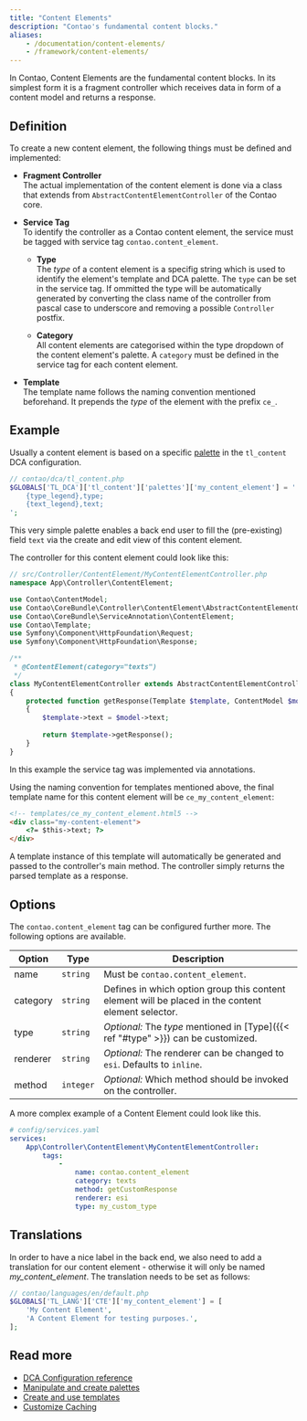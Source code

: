 ```yaml
---
title: "Content Elements"
description: "Contao's fundamental content blocks."
aliases:
    - /documentation/content-elements/
    - /framework/content-elements/
---
```


In Contao, Content Elements are the fundamental content blocks. In its simplest
form it is a fragment controller which receives data in form of a content model
and returns a response.


## Definition

To create a new content element, the following things must be defined and implemented:

* __Fragment Controller__<br>
  The actual implementation of the content element is done via a class that extends
  from `AbstractContentElementController` of the Contao core.

* __Service Tag__<br>
  To identify the controller as a Contao content element, the service must be tagged
  with service tag `contao.content_element`.

  * __Type__<a id="type"></a><br>
    The *type* of a content element is a specifig string which is used to identify
    the element's template and DCA palette. The `type` can be set in the service 
    tag. If ommitted the type will be automatically generated by converting the 
    class name of the controller from pascal case to underscore and removing a possible 
    `Controller` postfix.
  
  * __Category__<br>
    All content elements are categorised within the type dropdown of the content element's
    palette. A `category` must be defined in the service tag for each content element.

* __Template__<br>
  The template name follows the naming convention mentioned beforehand. It prepends
  the *type* of the element with the prefix `ce_`.


## Example

Usually a content element is based on a specific [palette][2] in the `tl_content`
DCA configuration.

```php
// contao/dca/tl_content.php
$GLOBALS['TL_DCA']['tl_content']['palettes']['my_content_element'] = '
    {type_legend},type;
    {text_legend},text;
';
```

This very simple palette enables a back end user to fill the (pre-existing) field 
`text` via the create and edit view of this content element.

The controller for this content element could look like this:

```php
// src/Controller/ContentElement/MyContentElementController.php
namespace App\Controller\ContentElement;

use Contao\ContentModel;
use Contao\CoreBundle\Controller\ContentElement\AbstractContentElementController;
use Contao\CoreBundle\ServiceAnnotation\ContentElement;
use Contao\Template;
use Symfony\Component\HttpFoundation\Request;
use Symfony\Component\HttpFoundation\Response;

/**
 * @ContentElement(category="texts")
 */
class MyContentElementController extends AbstractContentElementController
{
    protected function getResponse(Template $template, ContentModel $model, Request $request): ?Response
    {
        $template->text = $model->text;
        
        return $template->getResponse();
    }
}
```

In this example the service tag was implemented via annotations.

Using the naming convention for templates mentioned above, the final template name
for this content element will be `ce_my_content_element`:

```html
<!-- templates/ce_my_content_element.html5 -->
<div class="my-content-element">    
    <?= $this->text; ?>
</div>
```

A template instance of this template will automatically be generated and passed 
to the controller's main method. The controller simply returns the parsed template
as a response.


## Options

The `contao.content_element` tag can be configured further more. The following
options are available.

| Option   | Type      | Description                                                                                         |
| -------- | --------- | ----------------------------------------------------------------------------------------------------|
| name     | `string`  | Must be `contao.content_element`.                                                                   |
| category | `string`  | Defines in which option group this content element will be placed in the content element selector.  |
| type     | `string`  | _Optional:_ The *type* mentioned in [Type]({{< ref "#type" >}}) can be customized.                  |
| renderer | `string`  | _Optional:_ The renderer can be changed to `esi`. Defaults to `inline`.                             |
| method   | `integer` | _Optional:_  Which method should be invoked on the controller.                                      |

A more complex example of a Content Element could look like this.

```yaml
# config/services.yaml
services:
    App\Controller\ContentElement\MyContentElementController:
        tags:
            -
                name: contao.content_element
                category: texts
                method: getCustomResponse
                renderer: esi
                type: my_custom_type
```


## Translations

In order to have a nice label in the back end, we also need to add a translation
for our content element - otherwise it will only be named *my_content_element*.
The translation needs to be set as follows:

```php
// contao/languages/en/default.php
$GLOBALS['TL_LANG']['CTE']['my_content_element'] = [
    'My Content Element', 
    'A Content Element for testing purposes.',
];
```


## Read more

* [DCA Configuration reference][1]
* [Manipulate and create palettes][2]
* [Create and use templates][3]
* [Customize Caching][4]

[1]: ../../reference/dca/reference
[2]: ../../reference/dca/palettes
[3]: ../templates
[4]: ../caching
[5]: https://github.com/terminal42/service-annotation-bundle